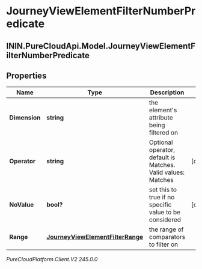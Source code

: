 # JourneyViewElementFilterNumberPredicate

## ININ.PureCloudApi.Model.JourneyViewElementFilterNumberPredicate

## Properties

|Name | Type | Description | Notes|
|------------ | ------------- | ------------- | -------------|
| **Dimension** | **string** | the element&#39;s attribute being filtered on | |
| **Operator** | **string** | Optional operator, default is Matches. Valid values: Matches | [optional] |
| **NoValue** | **bool?** | set this to true if no specific value to be considered | [optional] |
| **Range** | [**JourneyViewElementFilterRange**](JourneyViewElementFilterRange) | the range of comparators to filter on | |



_PureCloudPlatform.Client.V2 245.0.0_
